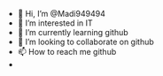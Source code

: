 - 👋 Hi, I’m @Madi949494
- 👀 I’m interested in IT
- 🌱 I’m currently learning github
- 💞️ I’m looking to collaborate on github
- 📫 How to reach me github
- 

<!---
Madi949494/Madi949494 is a ✨ special ✨ repository because its `README.md` (this file) appears on your GitHub profile.
You can click the Preview link to take a look at your changes.
--->
